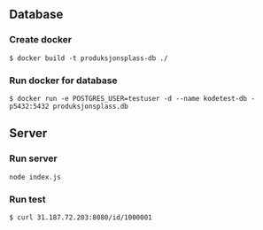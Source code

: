 
## Database
### Create docker 
```
$ docker build -t produksjonsplass-db ./ 
```
### Run docker for database
```
$ docker run -e POSTGRES_USER=testuser -d --name kodetest-db -p5432:5432 produksjonsplass.db
```

## Server
### Run server 
```
node index.js
```
### Run test
```
$ curl 31.187.72.203:8080/id/1000001
```

